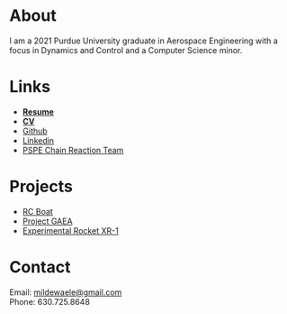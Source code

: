 <!--
Syntax highlighted code block

# Header 1
## Header 2
### Header 3

- Bulleted
- List

1. Numbered
2. List

**Bold** and _Italic_ and `Code` text

[Link](url) and ![Image](src)

<center>
<img src="./headshot.png" width="150" height="200">
</center>
-->
# About
I am a 2021 Purdue University graduate in Aerospace Engineering with a focus in Dynamics and Control and a Computer Science minor.

# Links
- [**Resume**](https://mdewaele25.github.io/Miles_DeWaele_Resume.pdf)
- [**CV**](https://mdewaele25.github.io/Miles_DeWaele_CV.pdf)
- [Github](https://github.com/mdewaele25)
- [Linkedin](https://www.linkedin.com/in/miles-dewaele-45269a154/)
- [PSPE Chain Reaction Team](https://web.ics.purdue.edu/~pe/)

# Projects
- [RC Boat](https://mdewaele25.github.io/RC-boat/)
- [Project GAEA](https://mdewaele25.github.io/Project-GAEA/)
- [Experimental Rocket XR-1](https://mdewaele25.github.io/Experimental_PVC_Rocket_XR-1.pdf)

# Contact
Email: mildewaele@gmail.com   
Phone: 630.725.8648
